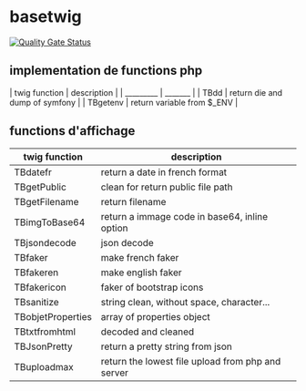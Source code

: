 
# basetwig

[![Quality Gate Status](https://sonarcloud.io/api/project_badges/measure?project=cadot-eu_twigbundle&metric=alert_status)](https://sonarcloud.io/summary/new_code?id=cadot-eu_twigbundle)

## implementation de functions php

| twig function | description |
| _________ | _______ |
| TBdd | return die and dump of symfony |
| TBgetenv |  return variable from $\_ENV |

## functions d'affichage

| twig function     | description                                       |
| ----------------- | ------------------------------------------------- |
| TBdatefr          | return a date in french format                    |
| TBgetPublic       | clean for return public file path                 |
| TBgetFilename     | return filename                                   |
| TBimgToBase64     | return a immage code in base64, inline option     |
| TBjsondecode      | json decode                                       |
| TBfaker           | make french faker                                 |
| TBfakeren         | make english faker                                |
| TBfakericon       | faker of bootstrap icons                          |
| TBsanitize        | string clean, without space, character...         |
| TBobjetProperties | array of properties object                        |
| TBtxtfromhtml     | decoded and cleaned                               |
| TBJsonPretty      | return a pretty string from json                  |
| TBuploadmax       | return the lowest file upload from php and server |
